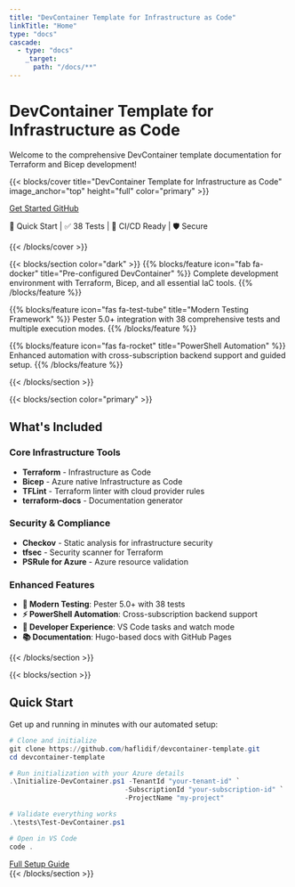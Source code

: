 ```yaml
---
title: "DevContainer Template for Infrastructure as Code"
linkTitle: "Home"
type: "docs"
cascade:
  - type: "docs"
    _target:
      path: "/docs/**"
---
```


# DevContainer Template for Infrastructure as Code

Welcome to the comprehensive DevContainer template documentation for Terraform and Bicep development!

{{< blocks/cover title="DevContainer Template for Infrastructure as Code" image_anchor="top" height="full" color="primary" >}}
<div class="mx-auto">
	<a class="btn btn-lg btn-primary mr-3 mb-4" href="/docs/getting-started/">
		Get Started <i class="fas fa-arrow-alt-circle-right ml-2"></i>
	</a>
	<a class="btn btn-lg btn-secondary mr-3 mb-4" href="https://github.com/haflidif/devcontainer-template">
		GitHub <i class="fab fa-github ml-2 "></i>
	</a>
	<p class="lead mt-5">🚀 Quick Start | ✅ 38 Tests | 🔄 CI/CD Ready | 🛡️ Secure</p>
</div>
{{< /blocks/cover >}}

{{< blocks/section color="dark" >}}
{{% blocks/feature icon="fab fa-docker" title="Pre-configured DevContainer" %}}
Complete development environment with Terraform, Bicep, and all essential IaC tools.
{{% /blocks/feature %}}

{{% blocks/feature icon="fas fa-test-tube" title="Modern Testing Framework" %}}
Pester 5.0+ integration with 38 comprehensive tests and multiple execution modes.
{{% /blocks/feature %}}

{{% blocks/feature icon="fas fa-rocket" title="PowerShell Automation" %}}
Enhanced automation with cross-subscription backend support and guided setup.
{{% /blocks/feature %}}

{{< /blocks/section >}}

{{< blocks/section color="primary" >}}
<div class="col">
<h2 class="text-center">What's Included</h2>

### Core Infrastructure Tools
- **Terraform** - Infrastructure as Code
- **Bicep** - Azure native Infrastructure as Code  
- **TFLint** - Terraform linter with cloud provider rules
- **terraform-docs** - Documentation generator

### Security & Compliance
- **Checkov** - Static analysis for infrastructure security
- **tfsec** - Security scanner for Terraform
- **PSRule for Azure** - Azure resource validation

### Enhanced Features
- **🧪 Modern Testing**: Pester 5.0+ with 38 tests
- **⚡ PowerShell Automation**: Cross-subscription backend support
- **🎯 Developer Experience**: VS Code tasks and watch mode
- **📚 Documentation**: Hugo-based docs with GitHub Pages

</div>
{{< /blocks/section >}}

{{< blocks/section >}}
<div class="col-12">
<h2 class="text-center">Quick Start</h2>

Get up and running in minutes with our automated setup:

```powershell
# Clone and initialize
git clone https://github.com/haflidif/devcontainer-template.git
cd devcontainer-template

# Run initialization with your Azure details
.\Initialize-DevContainer.ps1 -TenantId "your-tenant-id" `
                             -SubscriptionId "your-subscription-id" `
                             -ProjectName "my-project"

# Validate everything works
.\tests\Test-DevContainer.ps1

# Open in VS Code
code .
```

<a class="btn btn-lg btn-primary mr-3 mb-4" href="/docs/getting-started/">
	Full Setup Guide <i class="fas fa-arrow-alt-circle-right ml-2"></i>
</a>

</div>
{{< /blocks/section >}}

